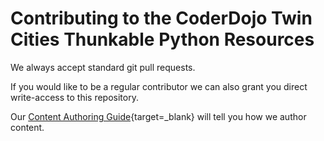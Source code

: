 # Contributing to the CoderDojo Twin Cities Thunkable Python Resources

 We always accept standard git pull requests.

 If you would like to be a regular contributor we can also grant you direct write-access to this repository.

 Our [Content Authoring Guide](https://www.coderdojotc.org/CoderDojoTC/content-authoring-guide){target=_blank} will tell you
 how we author content.
 